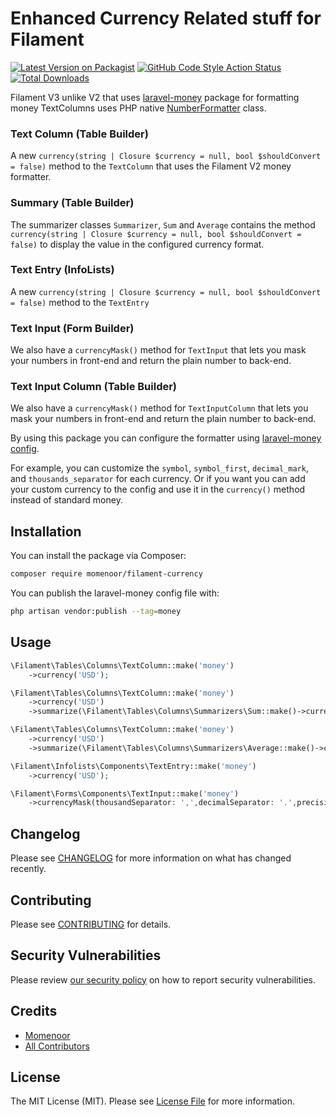 # Enhanced Currency Related stuff for Filament
[![Latest Version on Packagist](https://img.shields.io/packagist/v/momenoor/filament-currency.svg?style=flat-square)](https://packagist.org/packages/momenoor/filament-currency)
[![GitHub Code Style Action Status](https://img.shields.io/github/actions/workflow/status/momenoor/filament-currency/fix-php-code-styling.yml?label=code%20style&style=flat-square)](https://github.com/ariaieboy/filament-currency/actions?query=workflow%3A"Fix+PHP+Code+Styling"+branch%3Amain)
[![Total Downloads](https://img.shields.io/packagist/dt/momenoor/filament-currency.svg?style=flat-square)](https://packagist.org/packages/momenoor/filament-currency)

Filament V3 unlike V2 that uses [laravel-money](https://github.com/akaunting/laravel-money) package for formatting money TextColumns uses PHP native [NumberFormatter](https://www.php.net/manual/en/class.numberformatter.php) class.

### Text Column (Table Builder)

A new `currency(string | Closure $currency = null, bool $shouldConvert = false)` method to the `TextColumn` that uses the Filament V2 money formatter.

### Summary (Table Builder)

The summarizer classes `Summarizer`, `Sum` and `Average` contains the method `currency(string | Closure $currency = null, bool $shouldConvert = false)` to display the value in the configured currency format.

### Text Entry (InfoLists)

A new `currency(string | Closure $currency = null, bool $shouldConvert = false)` method to the `TextEntry`

### Text Input (Form Builder)

We also have a `currencyMask()` method for `TextInput` that lets you mask your numbers in front-end and return the plain number to back-end.

### Text Input Column (Table Builder)

We also have a `currencyMask()` method for `TextInputColumn` that lets you mask your numbers in front-end and return the plain number to back-end.

By using this package you can configure the formatter using [laravel-money config](https://github.com/akaunting/laravel-money/blob/master/config/money.php).

For example, you can customize the `symbol`, `symbol_first`, `decimal_mark`, and `thousands_separator` for each currency. Or if you want you can add your custom currency to the config and use it in the `currency()` method instead of standard money.

## Installation

You can install the package via Composer:

```bash
composer require momenoor/filament-currency
```

You can publish the laravel-money config file with:

```bash
php artisan vendor:publish --tag=money
```

## Usage

```php
\Filament\Tables\Columns\TextColumn::make('money')
    ->currency('USD');

\Filament\Tables\Columns\TextColumn::make('money')
    ->currency('USD')
    ->summarize(\Filament\Tables\Columns\Summarizers\Sum::make()->currency());

\Filament\Tables\Columns\TextColumn::make('money')
    ->currency('USD')
    ->summarize(\Filament\Tables\Columns\Summarizers\Average::make()->currency());

\Filament\Infolists\Components\TextEntry::make('money')
    ->currency('USD');

\Filament\Forms\Components\TextInput::make('money')
    ->currencyMask(thousandSeparator: ',',decimalSeparator: '.',precision: 2)
```

## Changelog

Please see [CHANGELOG](CHANGELOG.md) for more information on what has changed recently.

## Contributing

Please see [CONTRIBUTING](.github/CONTRIBUTING.md) for details.

## Security Vulnerabilities

Please review [our security policy](../../security/policy) on how to report security vulnerabilities.

## Credits

- [Momenoor](https://github.com/momenoor)
- [All Contributors](../../contributors)

## License

The MIT License (MIT). Please see [License File](LICENSE.md) for more information.
